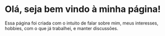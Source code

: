 # Olá, seja bem vindo à minha página!

Essa página foi criada com o intuito de falar sobre mim, meus interesses, hobbies, com o que já trabalhei, e manter discussões.